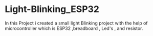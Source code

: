 # Light-Blinking_ESP32
In this Project i created a small light Blinking project with the help of microcontroller which is ESP32 ,breadboard , Led's , and resistor.
